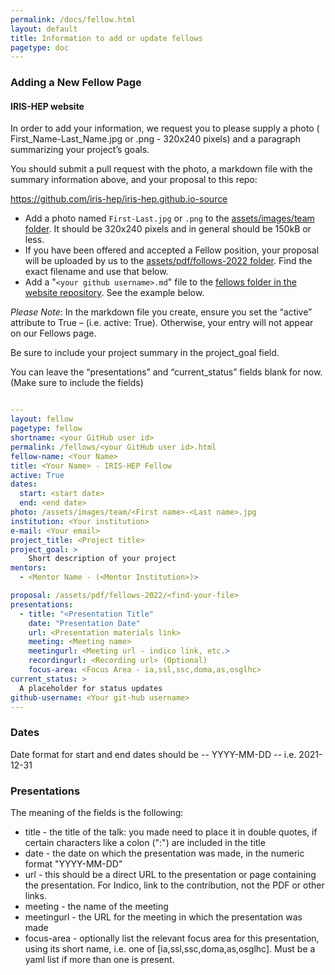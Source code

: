 ```yaml
---
permalink: /docs/fellow.html
layout: default
title: Information to add or update fellows
pagetype: doc
---
```


### Adding a New Fellow Page

#### IRIS-HEP website
In order to add your information, we request you to please supply a photo ( First_Name-Last_Name.jpg or .png - 320x240 pixels) and a paragraph summarizing your project’s goals.

You should submit a pull request with the photo, a markdown file with the summary information above, and your proposal to this repo:

<https://github.com/iris-hep/iris-hep.github.io-source>


* Add a photo named `First-Last.jpg` or `.png` to the [assets/images/team folder](https://github.com/iris-hep/iris-hep.github.io-source/tree/master/assets/images/team). It should be 320x240 pixels and in general should be 150kB or less.
* If you have been offered and accepted a Fellow position, your proposal will be uploaded by us to the [assets/pdf/follows-2022 folder](https://github.com/iris-hep/iris-hep.github.io-source/tree/master/assets/pdf/fellows-2022). Find the exact filename and use that below.
* Add a "`<your github username>.md`" file to the [fellows folder in the website repository](https://github.com/iris-hep/iris-hep.github.io-source/tree/master/pages/fellows). See the example below.

*Please Note*:  In the markdown file you create, ensure you set the “active” attribute to True – (i.e.  active: True).  Otherwise, your entry will not appear on our Fellows page.

Be sure to include your project summary in the project_goal field.

You can leave the “presentations” and “current_status” fields blank for now.  (Make sure to include the fields)

```yml

---
layout: fellow
pagetype: fellow
shortname: <your GitHub user id>
permalink: /fellows/<your GitHub user id>.html
fellow-name: <Your Name>
title: <Your Name> - IRIS-HEP Fellow
active: True
dates:
  start: <start date>
  end: <end date>
photo: /assets/images/team/<First name>-<Last name>.jpg
institution: <Your institution>
e-mail: <Your email>
project_title: <Project title>
project_goal: >
    Short description of your project
mentors:
  - <Mentor Name - (<Mentor Institution>)>

proposal: /assets/pdf/fellows-2022/<find-your-file>
presentations:
  - title: "<Presentation Title"
    date: "Presentation Date"
    url: <Presentation materials link>
    meeting: <Meeting name>
    meetingurl: <Meeting url - indico link, etc.>
    recordingurl: <Recording url> (Optional)
    focus-area: <Focus Area - ia,ssl,ssc,doma,as,osglhc>
current_status: >
  A placeholder for status updates
github-username: <Your git-hub username>
---
```

### Dates
Date format for start and end dates should be -- YYYY-MM-DD -- i.e. 2021-12-31

### Presentations

The meaning of the fields is the following:

  * title - the title of the talk: you made need to place it in double quotes, if certain characters like a colon (":") are included in the title
  * date - the date on which the presentation was made, in the numeric format "YYYY-MM-DD"
  * url - this should be a direct URL to the presentation or page containing the presentation. For Indico, link to the contribution, not the PDF or other links.
  * meeting - the name of the meeting
  * meetingurl - the URL for the meeting in which the presentation was made
  * focus-area - optionally list the relevant focus area for this presentation, using its short name, i.e. one of [ia,ssl,ssc,doma,as,osglhc]. Must be a yaml list if more than one is present.
